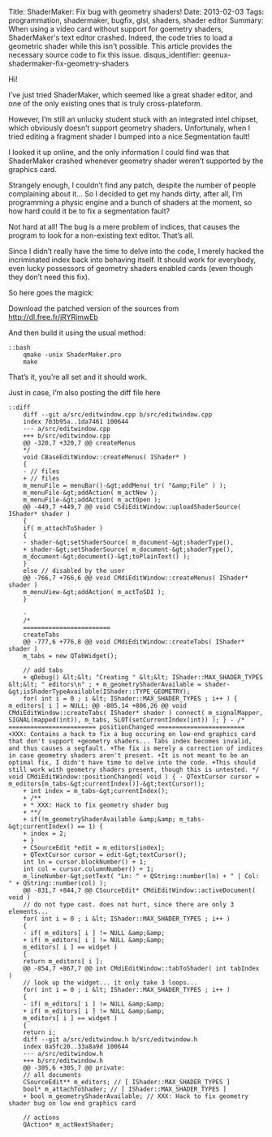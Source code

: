 Title: ShaderMaker: Fix bug with geometry shaders!
Date: 2013-02-03 
Tags: programmation, shadermaker, bugfix, glsl, shaders, shader editor 
Summary: When using a video card without support for goemetry shaders, ShaderMaker's text editor crashed. Indeed, the code tries to load a geometric shader while this isn't possible. This article provides the necessary source code to fix this issue. 
disqus_identifier: geenux-shadermaker-fix-geometry-shaders


Hi!

I’ve just tried ShaderMaker, which seemed like a great shader editor, and one of the only existing ones that is truly cross-plateform.

However, I’m still an unlucky student stuck with an integrated intel chipset, which obviously doesn’t support geometry shaders. Unfortunaly, when I tried editing a fragment shader  I bumped into a nice Segmentation fault!

I looked it up online, and the only information I could find was that ShaderMaker crashed whenever geometry shader weren’t supported by the graphics card.

Strangely enough, I couldn’t find any patch, despite the number of people complaining about it… So I decided to get my hands dirty, after all, I’m programming a physic engine and a bunch of shaders at the moment, so how hard could it be to fix a segmentation fault?

Not hard at all! The bug is a mere problem of indices, that causes the program to look for a non-existing text editor. That’s all.

Since I didn’t really have the time to delve into the code, I merely hacked the incriminated index back into behaving itself. It should work for everybody, even lucky possessors of geometry shaders enabled cards (even though they don’t need this fix).

So here goes the magick:

Download the patched version of the sources from <http://dl.free.fr/jRYRjmwEb>

And then build it using the usual method:

    ::bash
        qmake -unix ShaderMaker.pro
        make

That’s it, you’re all set and it should work.

Just in case, I’m also posting the diff file here

    ::diff
        diff --git a/src/editwindow.cpp b/src/editwindow.cpp
        index 703b95a..1da7461 100644
        --- a/src/editwindow.cpp
        +++ b/src/editwindow.cpp
        @@ -320,7 +320,7 @@ createMenus
        */
        void CBaseEditWindow::createMenus( IShader* )
        {
        - // files
        + // files
        m_menuFile = menuBar()-&gt;addMenu( tr( "&amp;File" ) );
        m_menuFile-&gt;addAction( m_actNew );
        m_menuFile-&gt;addAction( m_actOpen );
        @@ -449,7 +449,7 @@ void CSdiEditWindow::uploadShaderSource( IShader* shader )
        {
        if( m_attachToShader )
        {
        - shader-&gt;setShaderSource( m_document-&gt;shaderType(),
        + shader-&gt;setShaderSource( m_document-&gt;shaderType(),
        m_document-&gt;document()-&gt;toPlainText() );
        }
        else // disabled by the user
        @@ -766,7 +766,6 @@ void CMdiEditWindow::createMenus( IShader* shader )
        m_menuView-&gt;addAction( m_actToSDI );
        }
         
        -
        /*
        ========================
        createTabs
        @@ -777,6 +776,8 @@ void CMdiEditWindow::createTabs( IShader* shader )
        m_tabs = new QTabWidget();
         
        // add tabs
        + qDebug() &lt;&lt; "Creating " &lt;&lt; IShader::MAX_SHADER_TYPES &lt;&lt; " editors\n" ; + m_geometryShaderAvailable = shader-&gt;isShaderTypeAvailable(IShader::TYPE_GEOMETRY);
        for( int i = 0 ; i &lt; IShader::MAX_SHADER_TYPES ; i++ ) { m_editors[ i ] = NULL; @@ -805,14 +806,26 @@ void CMdiEditWindow::createTabs( IShader* shader ) connect( m_signalMapper, SIGNAL(mapped(int)), m_tabs, SLOT(setCurrentIndex(int)) ); } - /* ======================== positionChanged ======================== +XXX: Contains a hack to fix a bug occuring on low-end graphics card that don't support +geometry shaders... Tabs index becomes invalid, and thus causes a segfault. +The fix is merely a correction of indices in case geometry shaders aren't present. +It is not meant to be an optimal fix, I didn't have time to delve into the code. +This should still work with geometry shaders present, though this is untested. */ void CMdiEditWindow::positionChanged( void ) { - QTextCursor cursor = m_editors[m_tabs-&gt;currentIndex()]-&gt;textCursor();
        + int index = m_tabs-&gt;currentIndex();
        + /**
        + * XXX: Hack to fix geometry shader bug
        + **/
        + if(!m_geometryShaderAvailable &amp;&amp; m_tabs-&gt;currentIndex() == 1) {
        + index = 2;
        + }
        + CSourceEdit *edit = m_editors[index];
        + QTextCursor cursor = edit-&gt;textCursor();
        int ln = cursor.blockNumber() + 1;
        int col = cursor.columnNumber() + 1;
        m_lineNumber-&gt;setText( "Ln: " + QString::number(ln) + " | Col: " + QString::number(col) );
        @@ -831,7 +844,7 @@ CSourceEdit* CMdiEditWindow::activeDocument( void )
        // do not type cast. does not hurt, since there are only 3 elements...
        for( int i = 0 ; i &lt; IShader::MAX_SHADER_TYPES ; i++ )
        {
        - if( m_editors[ i ] != NULL &amp;&amp;
        + if( m_editors[ i ] != NULL &amp;&amp;
        m_editors[ i ] == widget )
        {
        return m_editors[ i ];
        @@ -854,7 +867,7 @@ int CMdiEditWindow::tabToShader( int tabIndex )
        // look up the widget... it only take 3 loops...
        for( int i = 0 ; i &lt; IShader::MAX_SHADER_TYPES ; i++ )
        {
        - if( m_editors[ i ] != NULL &amp;&amp;
        + if( m_editors[ i ] != NULL &amp;&amp;
        m_editors[ i ] == widget )
        {
        return i;
        diff --git a/src/editwindow.h b/src/editwindow.h
        index 0a5fc20..33a8a9d 100644
        --- a/src/editwindow.h
        +++ b/src/editwindow.h
        @@ -305,6 +305,7 @@ private:
        // all documents
        CSourceEdit** m_editors; // [ IShader::MAX_SHADER_TYPES ]
        bool* m_attachToShader; // [ IShader::MAX_SHADER_TYPES ]
        + bool m_geometryShaderAvailable; // XXX: Hack to fix geometry shader bug on low end graphics card
         
        // actions
        QAction* m_actNextShader;


